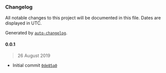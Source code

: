 ### Changelog

All notable changes to this project will be documented in this file. Dates are displayed in UTC.

Generated by [`auto-changelog`](https://github.com/CookPete/auto-changelog).

#### 0.0.1

> 26 August 2019

- Initial commit [`0de85a0`](https://github.com/OpenMined/syft-helpers.js/commit/0de85a003259b3a173092bce8454681b4b7ef613)
